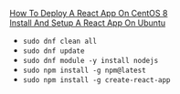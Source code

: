 [How To Deploy A React App On CentOS 8](https://www.linode.com/docs/development/react/how-to-deploy-a-react-app-on-centos-8/)<br />
[Install And Setup A React App On Ubuntu](https://www.techomoro.com/install-and-setup-a-react-app-on-ubuntu/)
* `sudo dnf clean all`
* `sudo dnf update`
* `sudo dnf module -y install nodejs`
* `sudo npm install -g npm@latest`
* `sudo npm install -g create-react-app`
